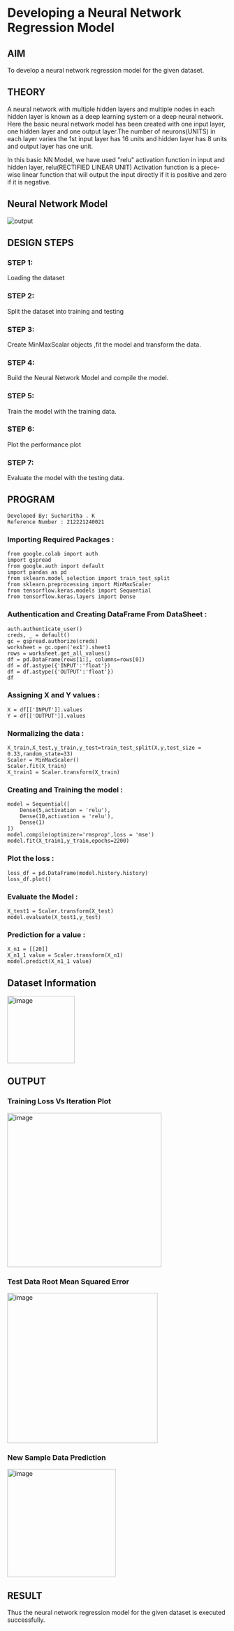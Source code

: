 # Developing a Neural Network Regression Model

## AIM

To develop a neural network regression model for the given dataset.
 
## THEORY
A neural network with multiple hidden layers and multiple nodes in each hidden layer is known as a deep learning system or a deep neural network. Here the basic neural network model has been created with one input layer, one hidden layer and one output layer.The number of neurons(UNITS) in each layer varies the 1st input layer has 16 units and hidden layer has 8 units and output layer has one unit.

In this basic NN Model, we have used "relu" activation function in input and hidden layer, relu(RECTIFIED LINEAR UNIT) Activation function is a piece-wise linear function that will output the input directly if it is positive and zero if it is negative.

## Neural Network Model

![output](?raw=true)
## DESIGN STEPS 

### STEP 1:

Loading the dataset

### STEP 2:

Split the dataset into training and testing

### STEP 3:

Create MinMaxScalar objects ,fit the model and transform the data.

### STEP 4:

Build the Neural Network Model and compile the model.

### STEP 5:

Train the model with the training data.

### STEP 6:

Plot the performance plot

### STEP 7:

Evaluate the model with the testing data.

## PROGRAM
~~~
Developed By: Sucharitha . K
Reference Number : 212221240021
~~~
### Importing Required Packages :
~~~
from google.colab import auth
import gspread
from google.auth import default
import pandas as pd
from sklearn.model_selection import train_test_split
from sklearn.preprocessing import MinMaxScaler
from tensorflow.keras.models import Sequential
from tensorflow.keras.layers import Dense
~~~
### Authentication and Creating DataFrame From DataSheet :
~~~
auth.authenticate_user()
creds, _ = default()
gc = gspread.authorize(creds)
worksheet = gc.open('ex1').sheet1
rows = worksheet.get_all_values()
df = pd.DataFrame(rows[1:], columns=rows[0])
df = df.astype({'INPUT':'float'})
df = df.astype({'OUTPUT':'float'})
df
~~~
### Assigning X and Y values :
~~~
X = df[['INPUT']].values
Y = df[['OUTPUT']].values
~~~
### Normalizing the data :
~~~
X_train,X_test,y_train,y_test=train_test_split(X,y,test_size = 0.33,random_state=33)
Scaler = MinMaxScaler()
Scaler.fit(X_train)
X_train1 = Scaler.transform(X_train)
~~~
### Creating and Training the model :
~~~
model = Sequential([
    Dense(5,activation = 'relu'),
    Dense(10,activation = 'relu'),
    Dense(1)
])
model.compile(optimizer='rmsprop',loss = 'mse')
model.fit(X_train1,y_train,epochs=2200)
~~~
### Plot the loss :
~~~
loss_df = pd.DataFrame(model.history.history)
loss_df.plot()
~~~
### Evaluate the Model :
~~~
X_test1 = Scaler.transform(X_test)
model.evaluate(X_test1,y_test)
~~~
### Prediction for a value :
~~~
X_n1 = [[20]]
X_n1_1 value = Scaler.transform(X_n1)
model.predict(X_n1_1 value)
~~~

## Dataset Information
<img width="154" alt="image" src="https://github.com/Sucharithachowdary/basic-nn-model/assets/94166007/ed4d22be-7d6e-4d88-8ab6-28cda0c8373c">



## OUTPUT

### Training Loss Vs Iteration Plot

<img width="353" alt="image" src="https://github.com/Sucharithachowdary/basic-nn-model/assets/94166007/c27ffb86-4839-4984-b877-53861c86d574">


### Test Data Root Mean Squared Error
<img width="344" alt="image" src="https://github.com/Sucharithachowdary/basic-nn-model/assets/94166007/76aea237-0d51-4b13-98c2-3c7978b12bc9">


### New Sample Data Prediction
<img width="248" alt="image" src="https://github.com/Sucharithachowdary/basic-nn-model/assets/94166007/f4dda452-137f-46e5-bdef-67d2902cb568">



## RESULT
Thus the neural network regression model for the given dataset is executed successfully.
